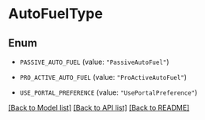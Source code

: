 # AutoFuelType

## Enum


* `PASSIVE_AUTO_FUEL` (value: `"PassiveAutoFuel"`)

* `PRO_ACTIVE_AUTO_FUEL` (value: `"ProActiveAutoFuel"`)

* `USE_PORTAL_PREFERENCE` (value: `"UsePortalPreference"`)


[[Back to Model list]](../README.md#documentation-for-models) [[Back to API list]](../README.md#documentation-for-api-endpoints) [[Back to README]](../README.md)



